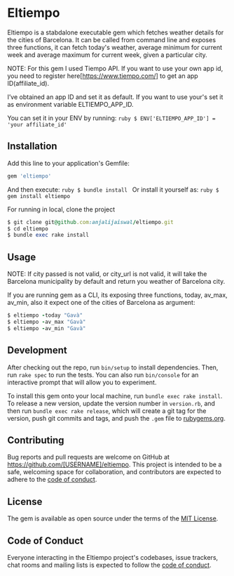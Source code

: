 # Eltiempo

Eltiempo is a stabdalone executable gem which fetches weather details for the cities of Barcelona. It can be called from command line and exposes three functions, it can fetch today's weather, average minimum for current week and average maximum for current week, given a particular city.

NOTE: For this gem I used Tiempo API. If you want to use your own app id, you need to register here[https://www.tiempo.com/] to get an app ID(affiliate_id).

I’ve obtained an app ID and set it as default. If you want to use your's set it as environment variable ELTIEMPO_APP_ID.

You can set it in your ENV by running:
    ```ruby
    $ ENV['ELTIEMPO_APP_ID'] = 'your affiliate_id'
    ```

## Installation

Add this line to your application's Gemfile:

```ruby
gem 'eltiempo'
```

And then execute:
    ```ruby
    $ bundle install
    ```
Or install it yourself as:
    ```ruby
    $ gem install eltiempo
    ```

For running in local, clone the project
  ```ruby
  $ git clone git@github.com:anjalijaiswal/eltiempo.git
  $ cd eltiempo
  $ bundle exec rake install
  ```

## Usage

NOTE: If city passed is not valid, or city_url is not valid, it will take the Barcelona municipality by default and return you weather of Barcelona city.

If you are running gem as a CLI, its exposing three functions, today, av_max, av_min, also it expect one of the cities of Barcelona as argument:
  ```ruby
  $ eltiempo -today "Gavà"
  $ eltiempo -av_max "Gavà"
  $ eltiempo -av_min "Gavà"
  ```

## Development

After checking out the repo, run `bin/setup` to install dependencies. Then, run `rake spec` to run the tests. You can also run `bin/console` for an interactive prompt that will allow you to experiment.

To install this gem onto your local machine, run `bundle exec rake install`. To release a new version, update the version number in `version.rb`, and then run `bundle exec rake release`, which will create a git tag for the version, push git commits and tags, and push the `.gem` file to [rubygems.org](https://rubygems.org).

## Contributing

Bug reports and pull requests are welcome on GitHub at https://github.com/[USERNAME]/eltiempo. This project is intended to be a safe, welcoming space for collaboration, and contributors are expected to adhere to the [code of conduct](https://github.com/[USERNAME]/eltiempo/blob/master/CODE_OF_CONDUCT.md).


## License

The gem is available as open source under the terms of the [MIT License](https://opensource.org/licenses/MIT).

## Code of Conduct

Everyone interacting in the Eltiempo project's codebases, issue trackers, chat rooms and mailing lists is expected to follow the [code of conduct](https://github.com/[USERNAME]/eltiempo/blob/master/CODE_OF_CONDUCT.md).
